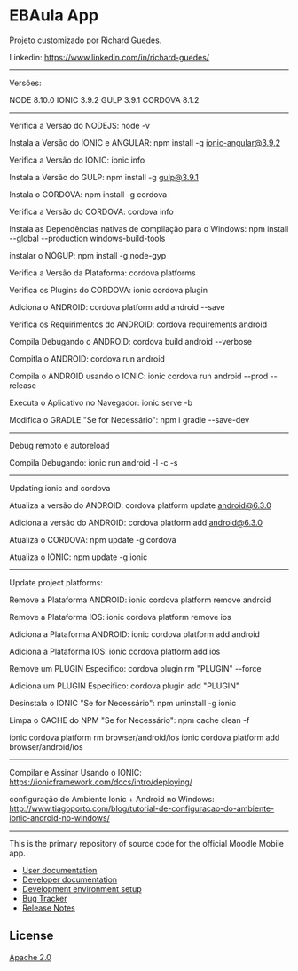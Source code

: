 EBAula App
=================

Projeto customizado por Richard Guedes.

Linkedin: https://www.linkedin.com/in/richard-guedes/

--------------

Versões: 

NODE 8.10.0
IONIC 3.9.2
GULP 3.9.1
CORDOVA 8.1.2

--------------

Verifica a Versão do NODEJS: node -v

Instala a Versão do IONIC e ANGULAR: npm install -g ionic-angular@3.9.2

Verifica a Versão do IONIC: ionic info

Instala a Versão do GULP: npm install -g gulp@3.9.1

Instala o CORDOVA: npm install -g cordova

Verifica a Versão do CORDOVA: cordova info

Instala as Dependências nativas de compilação para o Windows: npm install --global --production windows-build-tools

instalar o NÓGUP: npm install -g node-gyp

Verifica a Versão da Plataforma: cordova platforms

Verifica os Plugins do CORDOVA: ionic cordova plugin

Adiciona o ANDROID: cordova platform add android --save

Verifica os Requirimentos do ANDROID: cordova requirements android

Compila Debugando o ANDROID: cordova build android --verbose

Compitla o ANDROID: cordova run android 

Compila o ANDROID usando o IONIC: ionic cordova run android --prod --release

Executa o Aplicativo no Navegador: ionic serve -b

Modifica o GRADLE "Se for Necessário": npm i gradle --save-dev

------

Debug remoto e autoreload

Compila Debugando: ionic run android -l -c -s

------

Updating ionic and cordova

Atualiza a versão do ANDROID: cordova platform update android@6.3.0

Adiciona a versão do ANDROID: cordova platform add android@6.3.0

Atualiza o CORDOVA: npm update -g cordova

Atualiza o IONIC: npm update -g ionic

------

Update project platforms:

Remove a Plataforma ANDROID: ionic cordova platform remove android

Remove a Plataforma IOS: ionic cordova platform remove ios

Adiciona a Plataforma ANDROID: ionic cordova platform add android

Adiciona a Plataforma IOS: ionic cordova platform add ios

Remove um PLUGIN Especifico: cordova plugin rm "PLUGIN" --force

Adiciona um PLUGIN Especifico: cordova plugin add "PLUGIN"

Desinstala o IONIC "Se for Necessário": npm uninstall -g ionic

Limpa o CACHE do NPM "Se for Necessário": npm cache clean -f

ionic cordova platform rm browser/android/ios
ionic cordova platform add browser/android/ios

--------------

Compilar e Assinar Usando o IONIC: https://ionicframework.com/docs/intro/deploying/

configuração do Ambiente Ionic + Android no Windows: http://www.tiagoporto.com/blog/tutorial-de-configuracao-do-ambiente-ionic-android-no-windows/

--------------

This is the primary repository of source code for the official Moodle Mobile app.

* [User documentation](http://docs.moodle.org/en/Moodle_Mobile)
* [Developer documentation](http://docs.moodle.org/dev/Moodle_Mobile)
* [Development environment setup](http://docs.moodle.org/dev/Setting_up_your_development_environment_for_Moodle_Mobile_2)
* [Bug Tracker](https://tracker.moodle.org/browse/MOBILE)
* [Release Notes](http://docs.moodle.org/dev/Moodle_Mobile_Release_Notes)

License
-------

[Apache 2.0](http://www.apache.org/licenses/LICENSE-2.0)
